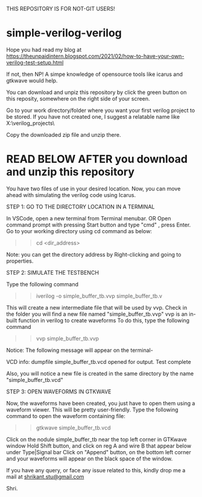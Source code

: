 THIS REPOSITORY IS FOR NOT-GIT USERS!
# simple-verilog-verilog
Hope you had read my blog at https://theunpaidintern.blogspot.com/2021/02/how-to-have-your-own-verilog-test-setup.html

If not, then NP! A simpe knowledge of opensource tools like icarus and gtkwave would help.

You can download and unpiz this repository by click the green button on this reposity, somewhere on the right side of your screen.

Go to your work directory/folder where you want your first verilog project to be stored.
If you have not created one, I suggest a relatable name like X:\verilog_projects\

Copy the downloaded zip file and unzip there.

# READ BELOW AFTER you download and unzip this repository

You have two files of use in your desired location.
Now, you can move ahead with simulating the verilog code using Icarus.

STEP 1: GO TO THE DIRECTORY LOCATION IN A TERMINAL

In VSCode, open a new terminal from Terminal menubar.
OR Open command prompt with pressing Start button and type "cmd" , press Enter.
Go to your working directory using cd command as below:
>> cd <dir_address>

Note: you can get the directory address by Right-clicking and going to properties.

STEP 2: SIMULATE THE TESTBENCH

Type the following command
>> iverilog -o simple_buffer_tb.vvp simple_buffer_tb.v

This will create a new intermediate file that will be used by vvp.
Check in the folder you will find a new file named "simple_buffer_tb.vvp"
vvp is an in-built function in verilog to create waveforms
To do this, type the following command
>> vvp simple_buffer_tb.vvp

Notice: The following message will appear on the terminal-

VCD info: dumpfile simple_buffer_tb.vcd opened for output.
Test complete

Also, you will notice a new file is created in the same directory by the name "simple_buffer_tb.vcd"

STEP 3: OPEN WAVEFORMS IN GTKWAVE

Now, the waveforms have been created, you just have to open them using a waveform viewer.
This will be pretty user-friendly.
Type the following command to open the waveform containing file:
>> gtkwave simple_buffer_tb.vcd

Click on the nodule simple_buffer_tb near the top left corner in GTKwave window
Hold Shift button, and click on reg A and wire B that appear below under Type|Signal bar
Click on "Append" button, on the bottom left corner and your waveforms will appear on the black space of the window.

If you have any query, or face any issue related to this,
kindly drop me a mail at shrikant.stu@gmail.com

Shri.
